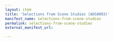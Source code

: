 ```yaml
---
layout: item
title: 'Selections from Scene Studies (ADS0093)'
manifest_name: selections-from-scene-studies
permalink: selections-from-scene-studies
external_manifest_url: 

---
```

<!-- Add an essay or interpretive material below this line,
using HTML or markdown.  Do not modify this file above this line -->
